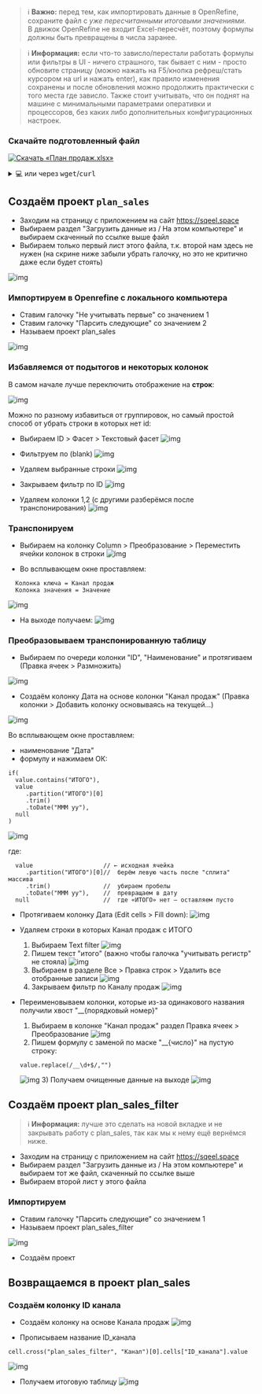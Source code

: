 
> ℹ️ **Важно:** перед тем, как импортировать данные в OpenRefine,  
> сохраните файл с *уже пересчитанными итоговыми значениями*.  
> В движок OpenRefine не входит Excel-пересчёт, поэтому формулы должны быть
> превращены в числа заранее.

> ℹ️ **Информация:** если что-то зависло/перестали работать формулы или фильтры в UI -
> ничего страшного, так бывает с ним - просто обновите страницу (можно нажать на F5/кнопка рефреш/стать
> курсором на url и нажать enter), как правило изменения сохранены и после обновления можно продолжить практически с 
> того места где зависло. Также стоит учитывать, что он поднят на машине с минимальными параметрами оперативки и 
> процессоров, без каких либо дополнительных конфигурационных настроек.

### Скачайте подготовленный файл

[![Скачать «План продаж.xlsx»](https://img.shields.io/badge/📥-Скачать-2596be?style=for-the-badge&logo=Microsoft%20Excel&logoColor=white)](https://raw.githubusercontent.com/SQEEL/openrefine/main/excel/%D0%9F%D0%BB%D0%B0%D0%BD%20%D0%BF%D1%80%D0%BE%D0%B4%D0%B0%D0%B6.xlsx)

<details>
<summary>💻 или через <span style="font-family:monospace">wget</span>/<span style="font-family:monospace">curl</span></summary>

```bash
# wget
wget -O "План продаж.xlsx" \
  "https://raw.githubusercontent.com/SQEEL/openrefine/main/excel/%D0%9F%D0%BB%D0%B0%D0%BD%20%D0%BF%D1%80%D0%BE%D0%B4%D0%B0%D0%B6.xlsx"

# curl
curl -L -o "План продаж.xlsx" \
  "https://raw.githubusercontent.com/SQEEL/openrefine/main/excel/%D0%9F%D0%BB%D0%B0%D0%BD%20%D0%BF%D1%80%D0%BE%D0%B4%D0%B0%D0%B6.xlsx"
```
</details>

## Создаём проект `plan_sales`

- Заходим на страницу с приложением на сайт https://sqeel.space
- Выбираем раздел "Загрузить данные из / На этом компьютере" и выбираем скаченный по ссылке выше файл
- Выбираем только первый лист этого файла, т.к. второй нам здесь не нужен (на скрине ниже забыли убрать галочку, но 
  это не критично даже если будет стоять)

![img](img/create_project.png)

### Импортируем в Openrefine с локального компьютера

- Ставим галочку "Не учитывать первые" со значением 1
- Ставим галочку "Парсить следующие" со значением 2
- Называем проект plan_sales

![img](img/import_settings.png)

### Избавляемся от подытогов и некоторых колонок

В самом начале лучше переключить отображение на **строк**:

![img](img/switch_into_rows.png)

Можно по разному избавиться от группировок, но самый простой способ от убрать строки в которых нет id:

- Выбираем ID > Фасет > Текстовый фасет
![img](img/id_filter_text_facet.png)

- Фильтруем по (blank)
![img](img/id_filtered_with_blanks.png)

- Удаляем выбранные строки
![img](img/remove_rows_id_filtered_with_blanks.png)

- Закрываем фильтр по ID
![img](img/close_id_filtered_with_blanks.png)

- Удаляем колонки 1,2 (с другими разберёмся после транспонирования)
![img](img/remove_column_1.png)

### Транспонируем

- Выбираем на колонку Column > Преобразование > Переместить ячейки колонок в строки
![img](img/choose_transpose.png)

- Во всплывающем окне проставляем:

```
  Колонка ключа = Канал продаж
  Колонка значения = Значение
```

![img](img/transpose_settings.png)

- На выходе получаем:
![img](img/view_after_transpose.png)

### Преобразовываем транспонированную таблицу


- Выбираем по очереди колонки "ID", "Наименование" и протягиваем (Правка ячеек > Размножить)

![img](img/id_fill_down.png)

- Создаём колонку Дата на основе колонки "Канал продаж" (Правка колонки > Добавить колонку основываясь на текущей...)

![img](img/create_date_column.png)

Во всплывающем окне проставляем:
- наименование "Дата"
- формулу и нажимаем ОК:

```
if(
  value.contains("ИТОГО"),
  value
     .partition("ИТОГО")[0]
     .trim()
     .toDate("MMM yy"),
  null
)
```
![img](img/date_formula.png)

где:
```
  value                    // ← исходная ячейка
     .partition("ИТОГО")[0]//  берём левую часть после "сплита" массива
     .trim()               //  убираем пробелы
     .toDate("MMM yy"),    //  превращаем в дату
  null                     //  где «ИТОГО» нет — оставляем пусто
```

- Протягиваем колонку Дата (Edit cells > Fill down):
![img](img/date_fill_down.png)

- Удаляем строки в которых Канал продаж с ИТОГО

  1) Выбираем Text filter 
  ![img](img/sales_channel_text_filter.png)
  2) Пишем текст "итого" (важно чтобы галочка "учитывать регистр" не стояла)
  ![img](img/sales_channel_text_filter_total.png)
  3) Выбираем в разделе Все > Правка строк > Удалить все отобранные записи
  ![img](img/sales_channel_text_filter_total_remove_matching_rows.png)
  4) Закрываем фильтр по Каналу продаж
  ![img](img/sales_channel_text_filter_total_quit.png)


- Переименовываем колонки, которые из-за одинакового названия получили хвост "__{порядковый номер}"

  1) Выбираем в колонке "Канал продаж" раздел Правка ячеек > Преобразование
  ![img](img/transform_same_column_menu.png)
  2) Пишем формулу с заменой по маске "__{число}" на пустую строку:

    ```
    value.replace(/__\d+$/,"")
    ```
  ![img](img/transform_same_column_expression.png)
  3) Получаем очищенные данные на выходе
  ![img](img/final_view_before_lookup_column.png)


## Создаём проект plan_sales_filter

> ℹ️ **Информация:** лучше это сделать на новой вкладке и не закрывать работу с plan_sales,
> так как мы к нему ещё вернёмся ниже.


- Заходим на страницу с приложением на сайт https://sqeel.space
- Выбираем раздел "Загрузить данные из / На этом компьютере" и выбираем тот же файл, скаченный по ссылке выше
- Выбираем второй лист у этого файла

### Импортируем

- Ставим галочку "Парсить следующие" со значением 1
- Называем проект plan_sales_filter

![img](img/import_plan_sales_settings.png)

- Создаём проект

## Возвращаемся в проект plan_sales

### Создаём колонку ID канала

- Создаём колонку на основе Канала продаж
![img](img/add_new_column_based_on_sales_channel.png)

- Прописываем название ID_канала
```
cell.cross("plan_sales_filter", "Канал")[0].cells["ID_канала"].value
```
![img](img/plan_sales_id_channel_value.png)

- Получаем итоговую таблицу
![img](img/result.png)





